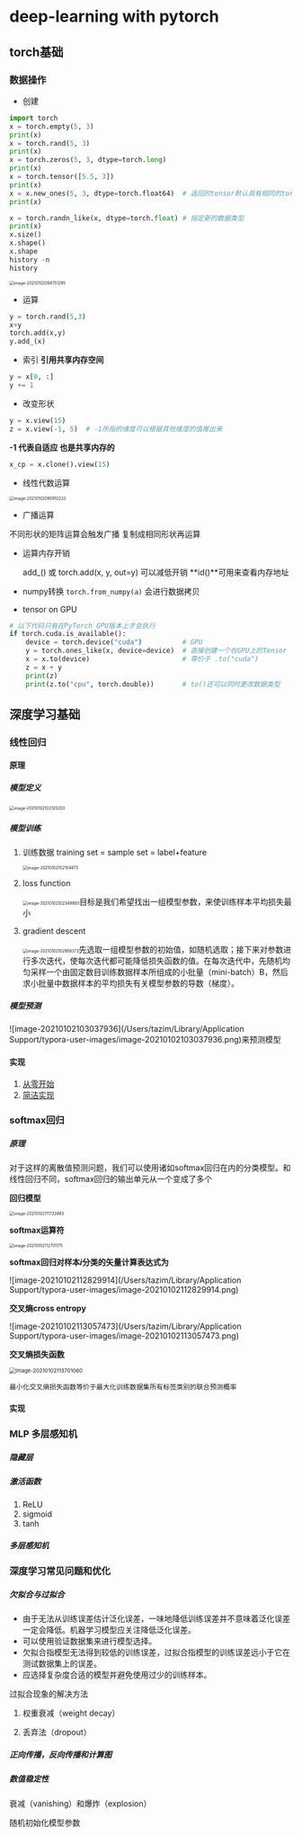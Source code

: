 # deep-learning with pytorch

## torch基础

### 数据操作

- 创建

```python
import torch
x = torch.empty(5, 3)
print(x)
x = torch.rand(5, 3)
print(x)
x = torch.zeros(5, 3, dtype=torch.long)
print(x)
x = torch.tensor([5.5, 3])
print(x)
x = x.new_ones(5, 3, dtype=torch.float64)  # 返回的tensor默认具有相同的torch.dtype和
print(x)

x = torch.randn_like(x, dtype=torch.float) # 指定新的数据类型
print(x)
x.size()
x.shape()
x.shape
history -n
history
```

<img src="/Users/tazim/Library/Application Support/typora-user-images/image-20210102094751295.png" alt="image-20210102094751295" style="zoom:50%;" />



- 运算

```python
y = torch.rand(5,3)
x+y
torch.add(x,y)
y.add_(x)
```

- 索引  **引用共享内存空间**

```python
y = x[0, :]
y += 1
```

- 改变形状

```python
y = x.view(15)
z = x.view(-1, 5)  # -1所指的维度可以根据其他维度的值推出来
```

 **-1 代表自适应 也是共享内存的**

```python
x_cp = x.clone().view(15)
```

- 线性代数运算

<img src="/Users/tazim/Library/Application Support/typora-user-images/image-20210102095910233.png" alt="image-20210102095910233" style="zoom: 50%;" />

- 广播运算

不同形状的矩阵运算会触发广播 复制成相同形状再运算

- 运算内存开销

  add_() 或 torch.add(x, y, out=y) 可以减低开销 **id()**可用来查看内存地址

- numpy转换 `torch.from_numpy(a)` 会进行数据拷贝

- tensor on GPU

```python
# 以下代码只有在PyTorch GPU版本上才会执行
if torch.cuda.is_available():
    device = torch.device("cuda")          # GPU
    y = torch.ones_like(x, device=device)  # 直接创建一个在GPU上的Tensor
    x = x.to(device)                       # 等价于 .to("cuda")
    z = x + y
    print(z)
    print(z.to("cpu", torch.double))       # to()还可以同时更改数据类型
```



## 深度学习基础

### 线性回归

#### 原理

##### 模型定义

<img src="/Users/tazim/Library/Application Support/typora-user-images/image-20210102102120203.png" alt="image-20210102102120203" style="zoom:50%;" />

##### 模型训练

1. 训练数据 training set =  sample set = label+feature 

   <img src="/Users/tazim/Library/Application Support/typora-user-images/image-20210102102154473.png" alt="image-20210102102154473" style="zoom: 50%;" />

2. loss function

   <img src="/Users/tazim/Library/Application Support/typora-user-images/image-20210102102349893.png" alt="image-20210102102349893" style="zoom:50%;" />目标是我们希望找出一组模型参数，来使训练样本平均损失最小

3. gradient descent

   <img src="/Users/tazim/Library/Application Support/typora-user-images/image-20210102102958373.png" alt="image-20210102102958373" style="zoom:50%;" />先选取一组模型参数的初始值，如随机选取；接下来对参数进行多次迭代，使每次迭代都可能降低损失函数的值。在每次迭代中，先随机均匀采样一个由固定数目训练数据样本所组成的小批量（mini-batch）B，然后求小批量中数据样本的平均损失有关模型参数的导数（梯度）。

   

##### 模型预测

![image-20210102103037936](/Users/tazim/Library/Application Support/typora-user-images/image-20210102103037936.png)来预测模型

#### 实现

1.  [从零开始](http://tazimie.xyz/liner_1.py)
2.  [简洁实现](http://tazimie.xyz/liner_2.py)



### softmax回归

##### 原理

对于这样的离散值预测问题，我们可以使用诸如softmax回归在内的分类模型。和线性回归不同，softmax回归的输出单元从一个变成了多个

**回归模型**

<img src="/Users/tazim/Library/Application Support/typora-user-images/image-20210102111733883.png" alt="image-20210102111733883" style="zoom:50%;" />

**softmax运算符**

<img src="/Users/tazim/Library/Application Support/typora-user-images/image-20210102112701175.png" alt="image-20210102112701175" style="zoom:50%;" />

**softmax回归对样本*i*分类的矢量计算表达式为**

![image-20210102112829914](/Users/tazim/Library/Application Support/typora-user-images/image-20210102112829914.png)

**交叉熵cross entropy** 

![image-20210102113057473](/Users/tazim/Library/Application Support/typora-user-images/image-20210102113057473.png)

**交叉熵损失函数**

<img src="/Users/tazim/Library/Application Support/typora-user-images/image-20210102113701060.png" alt="image-20210102113701060" style="zoom: 67%;" />

`最小化交叉熵损失函数等价于最大化训练数据集所有标签类别的联合预测概率`

#### 实现



### MLP 多层感知机

##### 隐藏层

##### 激活函数

1. ReLU
2. sigmoid
3. tanh

##### 多层感知机





### 深度学习常见问题和优化

##### 欠拟合与过拟合

- 由于无法从训练误差估计泛化误差，一味地降低训练误差并不意味着泛化误差一定会降低。机器学习模型应关注降低泛化误差。
- 可以使用验证数据集来进行模型选择。
- 欠拟合指模型无法得到较低的训练误差，过拟合指模型的训练误差远小于它在测试数据集上的误差。
- 应选择复杂度合适的模型并避免使用过少的训练样本。

过拟合现象的解决方法

1. 权重衰减（weight decay）

2. 丢弃法（dropout）

##### 正向传播，反向传播和计算图



##### 数值稳定性

衰减（vanishing）和爆炸（explosion）

随机初始化模型参数

